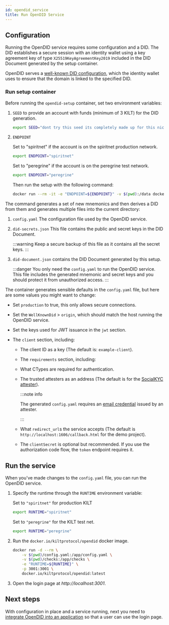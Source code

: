 ```yaml
---
id: opendid_service
title: Run OpenDID Service
---
```


<!-- TODO: Overview and steps -->

## Configuration

Running the OpenDID service requires some configuration and a DID.
The DID establishes a secure session with an identity wallet using a key agreement key of type `X25519KeyAgreementKey2019` included in the DID Document generated by the setup container.

OpenDID serves a [well-known DID configuration](https://identity.foundation/.well-known/resources/did-configuration/), which the identity wallet uses to ensure that the domain is linked to the specified DID.

### Run setup container

Before running the `opendid-setup` container, set two environment variables:

1. `SEED` to provide an account with funds (minimum of 3 KILT) for the DID generation.

    ```bash
    export SEED="dont try this seed its completely made up for this nice example"
    ```

2. `ENDPOINT`

    Set to "spiritnet" if the account is on the spiritnet production network.

    ```bash
    export ENDPOINT="spiritnet"
    ```

    Set to "peregrine" if the account is on the peregrine test network.

    ```bash
    export ENDPOINT="peregrine"
    ```

    Then run the setup with the following command:

    ```bash
    docker run --rm -it -e "ENDPOINT=${ENDPOINT}" -v $(pwd):/data docker.io/kiltprotocol/opendid-setup:latest "${SEED}"
    ```

The command generates a set of new mnemonics and then derives a DID from them and generates multiple files into the current directory:

1. `config.yaml` The configuration file used by the OpenDID service.
2. `did-secrets.json` This file contains the public and secret keys in the DID Document.

    :::warning
    Keep a secure backup of this file as it contains all the secret keys.
    :::

3. `did-document.json` contains the DID Document generated by this setup.

    :::danger
    You only need the `config.yaml` to run the OpenDID service.
    This file includes the generated mnemonic and secret keys and you should protect it from unauthorized access.
    :::

The container generates sensible defaults in the `config.yaml` file, but here are some values you might want to change:

-   Set `production` to true, this only allows secure connections.
-   Set the `WellKnownDid` > `origin`, which should match the host running the OpenDID service.
-   Set the keys used for JWT issuance in the `jwt` section.
-   The `client` section, including:

    -   The client ID as a key (The default is: `example-client`).
    -   The `requirements` section, including:
    -   What CTypes are required for authentication.
    -   The trusted attesters as an address (The default is for the [SocialKYC attester](https://socialkyc.io/)).

        :::note info

        The generated `config.yaml` requires an [email credential](https://test.ctypehub.galaniprojects.de/ctype/kilt:ctype:0x3291bb126e33b4862d421bfaa1d2f272e6cdfc4f96658988fbcffea8914bd9ac) issued by an attester.

        :::

    -   What `redirect_url`s the service accepts (The default is `http://localhost:1606/callback.html` for the demo project).
    -   The `clientSecret` is optional but recommended. If you use the authorization code flow, the `token` endpoint requires it.

## Run the service

When you've made changes to the `config.yaml` file, you can run the OpenDID service.

1. Specify the runtime through the `RUNTIME` environment variable:

    Set to `"spiritnet"` for production KILT

    ```bash
    export RUNTIME="spiritnet"
    ```

    Set to `"peregrine"` for the KILT test net.

    ```bash
    export RUNTIME="peregrine"
    ```

2. Run the `docker.io/kiltprotocol/opendid` docker image.

    ```bash
    docker run -d --rm \
        -v $(pwd)/config.yaml:/app/config.yaml \
        -v $(pwd)/checks:/app/checks \
        -e "RUNTIME=${RUNTIME}" \
        -p 3001:3001 \
        docker.io/kiltprotocol/opendid:latest
    ```

3. Open the login page at _http://localhost:3001_.

## Next steps

With configuration in place and a service running, next you need to [integrate OpenDID into an application](./04_integrate_opendid.md) so that a user can use the login page.
